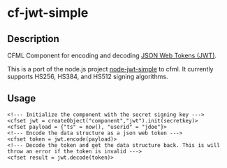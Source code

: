 # cf-jwt-simple

## Description

CFML Component for encoding and decoding [JSON Web Tokens (JWT)](http://self-issued.info/docs/draft-ietf-oauth-json-web-token.html).

This is a port of the node.js project [node-jwt-simple](https://github.com/hokaccha/node-jwt-simple) to cfml. It currently supports HS256, HS384, and HS512 signing algorithms.


## Usage
	<!--- Initialize the component with the secret signing key --->
    <cfset jwt = createObject("component","jwt").init(secretkey)>
	<cfset payload = {"ts" = now(), "userid" = "jdoe"}>
	<!--- Encode the data structure as a json web token --->
	<cfset token = jwt.encode(payload)>
	<!--- Decode the token and get the data structure back. This is will throw an error if the token is invalid --->
	<cfset result = jwt.decode(token)>

